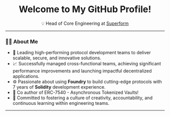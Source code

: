 <h1 align="center">Welcome to My GitHub Profile!</h1>

<p align="center">
💡 Head of Core Engineering at <a href="https://superform.xyz" target="_blank">Superform</a>
</p>

<hr />

<h3>👨‍💻 About Me</h3>
<ul>
  <li>🚀 Leading high-performing protocol development teams to deliver scalable, secure, and innovative solutions.</li>
  <li>📈 Successfully managed cross-functional teams, achieving significant performance improvements and launching impactful decentralized applications.</li>
  <li>⚙️ Passionate about using <strong>Foundry</strong> to build cutting-edge protocols with 7 years of <strong>Solidity</strong> development experience.</li>
  <li>📄 Co author of ERC-7540 - Asynchronous Tokenized Vaults!
  <li>🌟 Committed to fostering a culture of creativity, accountability, and continuous learning within engineering teams.</li>
</ul>

<hr />

